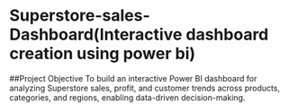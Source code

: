 # Superstore-sales-Dashboard(Interactive dashboard creation using power bi)
##Project Objective
To build an interactive Power BI dashboard for analyzing Superstore sales, profit, and customer trends across products, categories, and regions, enabling data-driven decision-making.
